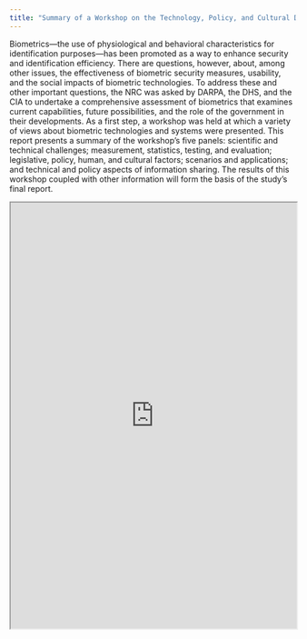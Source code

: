 ```yaml
---
title: "Summary of a Workshop on the Technology, Policy, and Cultural Dimensions of Biometric Systems"
---
```


Biometrics—the use of physiological and behavioral characteristics for identification purposes—has been promoted as a way to enhance security and identification efficiency. There are questions, however, about, among other issues, the effectiveness of biometric security measures, usability, and the social impacts of biometric technologies. To address these and other important questions, the NRC was asked by DARPA, the DHS, and the CIA to undertake a comprehensive assessment of biometrics that examines current capabilities, future possibilities, and the role of the government in their developments. As a first step, a workshop was held at which a variety of views about biometric technologies and systems were presented. This report presents a summary of the workshop’s five panels: scientific and technical challenges; measurement, statistics, testing, and evaluation; legislative, policy, human, and cultural factors; scenarios and applications; and technical and policy aspects of information sharing. The results of this workshop coupled with other information will form the basis of the study’s final report.

<iframe height="750" width="100%" src="https://ewelton.github.io/ktest/wiki.html#Summary%20of%20a%20Workshop%20on%20the%20Technology,%20Policy,%20and%20Cultural%20Dimensions%20of%20Biometric%20Systems"></iframe>
